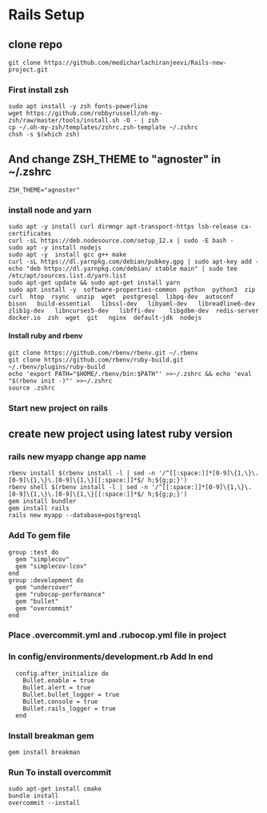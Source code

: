# Rails Setup
## clone repo

```
git clone https://github.com/medicharlachiranjeevi/Rails-new-project.git
```
### First install zsh
```
sudo apt install -y zsh fonts-powerline
wget https://github.com/robbyrussell/oh-my-zsh/raw/master/tools/install.sh -O - | zsh
cp ~/.oh-my-zsh/templates/zshrc.zsh-template ~/.zshrc
chsh -s $(which zsh)
```

## And change ZSH_THEME to "agnoster" in ~/.zshrc
```
ZSH_THEME="agnoster"
```

### install node and yarn
```
sudo apt -y install curl dirmngr apt-transport-https lsb-release ca-certificates
curl -sL https://deb.nodesource.com/setup_12.x | sudo -E bash -
sudo apt -y install nodejs
sudo apt -y  install gcc g++ make
curl -sL https://dl.yarnpkg.com/debian/pubkey.gpg | sudo apt-key add -
echo "deb https://dl.yarnpkg.com/debian/ stable main" | sudo tee /etc/apt/sources.list.d/yarn.list
sudo apt-get update && sudo apt-get install yarn
sudo apt install -y  software-properties-common  python  python3  zip  curl  htop  rsync  unzip  wget  postgresql  libpq-dev  autoconf   bison   build-essential   libssl-dev   libyaml-dev   libreadline6-dev   zlib1g-dev   libncurses5-dev   libffi-dev    libgdbm-dev  redis-server  docker.io  zsh  wget  git   nginx  default-jdk  nodejs 

```

#### Install ruby and rbenv
```
git clone https://github.com/rbenv/rbenv.git ~/.rbenv
git clone https://github.com/rbenv/ruby-build.git ~/.rbenv/plugins/ruby-build
echo 'export PATH="$HOME/.rbenv/bin:$PATH"' >>~/.zshrc && echo 'eval "$(rbenv init -)"' >>~/.zshrc
source .zshrc
```

### Start new project on rails


## create new project using latest ruby version

### rails new myapp change app name
```
rbenv install $(rbenv install -l | sed -n '/^[[:space:]]*[0-9]\{1,\}\.[0-9]\{1,\}\.[0-9]\{1,\}[[:space:]]*$/ h;${g;p;}')
rbenv shell $(rbenv install -l | sed -n '/^[[:space:]]*[0-9]\{1,\}\.[0-9]\{1,\}\.[0-9]\{1,\}[[:space:]]*$/ h;${g;p;}')
gem install bundler
gem install rails
rails new myapp --database=postgresql
```

### Add To gem file
```
group :test do
  gem "simplecov"
  gem "simplecov-lcov"
end
group :development do
  gem "undercover"
  gem "rubocop-performance"
  gem "bullet"
  gem "overcommit"
end
```
### Place .overcommit.yml and .rubocop.yml file in project

### In config/environments/development.rb Add In end

```
  config.after_initialize do
    Bullet.enable = true
    Bullet.alert = true
    Bullet.bullet_logger = true
    Bullet.console = true
    Bullet.rails_logger = true
  end
```
### Install breakman gem 
```
gem install breakman
```

### Run To install overcommit
```
sudo apt-get install cmake
bundle install 
overcommit --install
```

